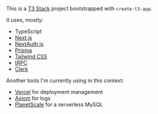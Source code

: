 This is a [T3 Stack](https://create.t3.gg/) project bootstrapped with `create-t3-app`.

It uses, mostly:
- TypeScript
- [Next.js](https://nextjs.org)
- [NextAuth.js](https://next-auth.js.org)
- [Prisma](https://prisma.io)
- [Tailwind CSS](https://tailwindcss.com)
- [tRPC](https://trpc.io)
- [Clerk](https://clerk.dev/)

Another tools I'm currently using in this context: 
- [Vercel](https://vercel.com/) for deployment management
- [Axiom](https://app.axiom.co/) for logs
- [PlanetScale](https://app.planetscale.com/) for a serverless MySQL
